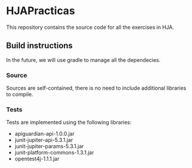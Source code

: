# HJAPracticas

This repository contains the source code for all the exercises in HJA.

## Build instructions

In the future, we will use gradle to manage all the dependecies.

### Source

Sources are self-contained, there is no need to include additional libraries to compile.

### Tests

Tests are implemented using the following libraries:

- apiguardian-api-1.0.0.jar
- junit-jupiter-api-5.3.1.jar
- junit-jupiter-params-5.3.1.jar
- junit-platform-commons-1.3.1.jar
- opentest4j-1.1.1.jar
